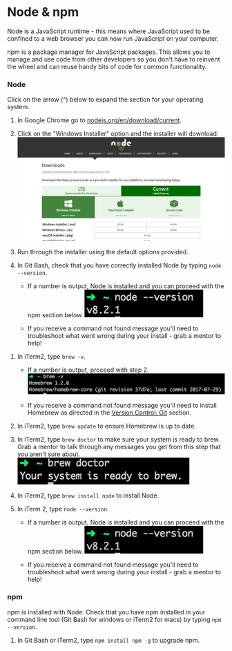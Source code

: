 # Node & npm

Node is a JavaScript runtime - this means where JavaScript used to be confined to a web browser you can now run JavaScript on your computer.

npm is a package manager for JavaScript packages.  This allows you to manage and use code from other developers so you don't have to reinvent the wheel and can reuse handy bits of code for common functionality.

### Node
Click on the arrow (^) below to expand the section for your operating system.

<!--sec data-title="Windows" data-id="section0" data-show=true data-collapse=true ces-->

1. In Google Chrome go to [nodejs.org/en/download/current](https://nodejs.org/en/download/current/). 

2. Click on the "Windows Installer" option and the installer will download:
![](/assets/node-windows.png)

3. Run through the installer using the default options provided.

4. In Git Bash, check that you have correctly installed Node by typing `node --version`. 

    * If a number is output, Node is installed and you can proceed with the npm section below.
    ![](/assets/node-version.png)

    * If you receive a command not found message you'll need to troubleshoot what went wrong during your install - grab a mentor to help!  
<!--endsec-->

<!--sec data-title="Mac" data-id="section1" data-show=true data-collapse=true ces-->

1. In iTerm2, type `brew -v`. 

    * If a number is output, proceed with step 2.
        ![](/assets/brew-version.png)

    * If you receive a command not found message you'll need to install Homebrew as directed in the [Version Control: Git](/version-control---git.md) section. 

2. In iTerm2, type `brew update` to ensure Homebrew is up to date.

3. In iTerm2, type `brew doctor` to make sure your system is ready to brew. Grab a mentor to talk through any messages you get from this step that you aren't sure about. 
    ![](/assets/brew-doctor.png)
    
4. In iTerm2, type `brew install node` to install Node.

5. In iTerm 2, type `node --version`. 

    * If a number is output, Node is installed and you can proceed with the npm section below.
    ![](/assets/node-version.png)

    * If you receive a command not found message you'll need to troubleshoot what went wrong during your install - grab a mentor to help!  
<!--endsec-->

### npm

npm is installed with Node.  Check that you have npm installed in your command line tool \(Git Bash for windows or iTerm2 for macs\) by typing `npm --version`. 

1. In Git Bash or iTerm2, type `npm install npm -g` to upgrade npm.

